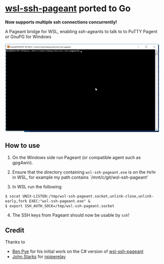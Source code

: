 # [wsl-ssh-pageant](https://github.com/benpye/wsl-ssh-pageant) ported to Go

**Now supports multiple ssh connections concurrently!**

A Pageant bridge for WSL, enabling ssh-ageants to talk to to PuTTY Pagent or GnuPG for Windows 

![Demo](demo.gif?raw=True)

## How to use

1. On the Windows side run Pageant (or compatible agent such as gpg4win).

2. Ensure that the directory containing `wsl-ssh-pageant.exe` is on the `PATH` in WSL, for example my path contains `/mnt/c/git/wsl-ssh-pageant'

3. In WSL run the following

```
$ socat UNIX-LISTEN:/tmp/wsl-ssh-pageant.socket,unlink-close,unlink-early,fork EXEC:"wsl-ssh-pageant.exe" &
$ export SSH_AUTH_SOCK=/tmp/wsl-ssh-pageant.socket
```

4. The SSH keys from Pageant should now be usable by `ssh`!

## Credit

Thanks to 
 - [Ben Pye](https://githib.com/benpye) for his initial work on the C# version of [wsl-ssh-pageant](https://github.com/benpye/wsl-ssh-pageant)
 - [John Starks](https://github.com/jstarks/) for [npiperelay](https://github.com/jstarks/npiperelay/)
